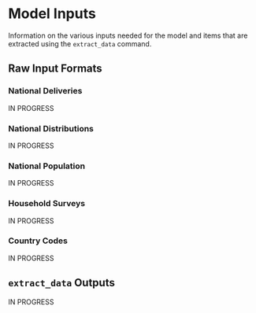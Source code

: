 # Model Inputs

Information on the various inputs needed for the model and items that are extracted using the `extract_data` command.

## Raw Input Formats
### National Deliveries
IN PROGRESS

### National Distributions
IN PROGRESS

### National Population
IN PROGRESS

### Household Surveys
IN PROGRESS

### Country Codes
IN PROGRESS

## `extract_data` Outputs
IN PROGRESS
